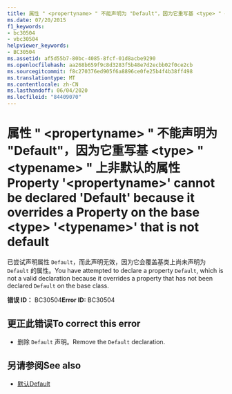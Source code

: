 ```yaml
---
title: 属性 " <propertyname> " 不能声明为 "Default"，因为它重写基 <type> " <typename> " 上非默认的属性
ms.date: 07/20/2015
f1_keywords:
- bc30504
- vbc30504
helpviewer_keywords:
- BC30504
ms.assetid: af5d55b7-80bc-4085-8fcf-01d8acbe9290
ms.openlocfilehash: aa268b659f9c8d3283f5b48e7d2ecbb02f0ce2cb
ms.sourcegitcommit: f8c270376ed905f6a8896ce0fe25b4f4b38ff498
ms.translationtype: MT
ms.contentlocale: zh-CN
ms.lasthandoff: 06/04/2020
ms.locfileid: "84409070"
---
```

# <a name="property-propertyname-cannot-be-declared-default-because-it-overrides-a-property-on-the-base-type-typename-that-is-not-default"></a><span data-ttu-id="7f5dd-102">属性 " \<propertyname> " 不能声明为 "Default"，因为它重写基 \<type> " \<typename> " 上非默认的属性</span><span class="sxs-lookup"><span data-stu-id="7f5dd-102">Property '\<propertyname>' cannot be declared 'Default' because it overrides a Property on the base \<type> '\<typename>' that is not default</span></span>
<span data-ttu-id="7f5dd-103">已尝试声明属性 `Default`，而此声明无效，因为它会覆盖基类上尚未声明为 `Default` 的属性。</span><span class="sxs-lookup"><span data-stu-id="7f5dd-103">You have attempted to declare a property `Default`, which is not a valid declaration because it overrides a property that has not been declared `Default` on the base class.</span></span>  
  
 <span data-ttu-id="7f5dd-104">**错误 ID：** BC30504</span><span class="sxs-lookup"><span data-stu-id="7f5dd-104">**Error ID:** BC30504</span></span>  
  
## <a name="to-correct-this-error"></a><span data-ttu-id="7f5dd-105">更正此错误</span><span class="sxs-lookup"><span data-stu-id="7f5dd-105">To correct this error</span></span>  
  
- <span data-ttu-id="7f5dd-106">删除 `Default` 声明。</span><span class="sxs-lookup"><span data-stu-id="7f5dd-106">Remove the `Default` declaration.</span></span>  
  
## <a name="see-also"></a><span data-ttu-id="7f5dd-107">另请参阅</span><span class="sxs-lookup"><span data-stu-id="7f5dd-107">See also</span></span>

- [<span data-ttu-id="7f5dd-108">默认</span><span class="sxs-lookup"><span data-stu-id="7f5dd-108">Default</span></span>](../language-reference/modifiers/default.md)
